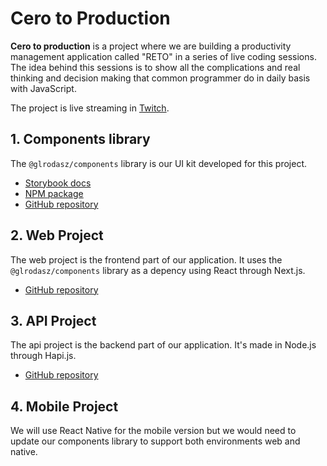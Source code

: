 # Cero to Production
**Cero to production** is a project where we are building a productivity management application called "RETO" in a series of live coding sessions. The idea behind this sessions is to show all the complications and real thinking and decision making that common programmer do in daily basis with JavaScript.

The project is live streaming in [Twitch](https://glrz.me/stream).

## 1. Components library
The `@glrodasz/components` library is our UI kit developed for this project.
* [Storybook docs](https://cero-components.vercel.app)
* [NPM package](https://www.npmjs.com/package/@glrodasz/components)
* [GitHub repository](https://github.com/glrodasz/cero-components)

## 2. Web Project
The web project is the frontend part of our application. It uses the `@glrodasz/components` library as a depency using React through Next.js.
* [GitHub repository](https://github.com/glrodasz/cero-web)
## 3. API Project
The api project is the backend part of our application. It's made in Node.js through Hapi.js.
* [GitHub repository](https://github.com/glrodasz/cero-api)

## 4. Mobile Project
We will use React Native for the mobile version but we would need to update our components library to support both environments web and native.
